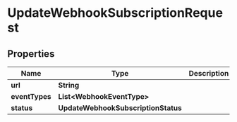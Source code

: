

# UpdateWebhookSubscriptionRequest


## Properties

| Name | Type | Description | Notes |
|------------ | ------------- | ------------- | -------------|
|**url** | **String** |  |  |
|**eventTypes** | **List&lt;WebhookEventType&gt;** |  |  |
|**status** | **UpdateWebhookSubscriptionStatus** |  |  |




